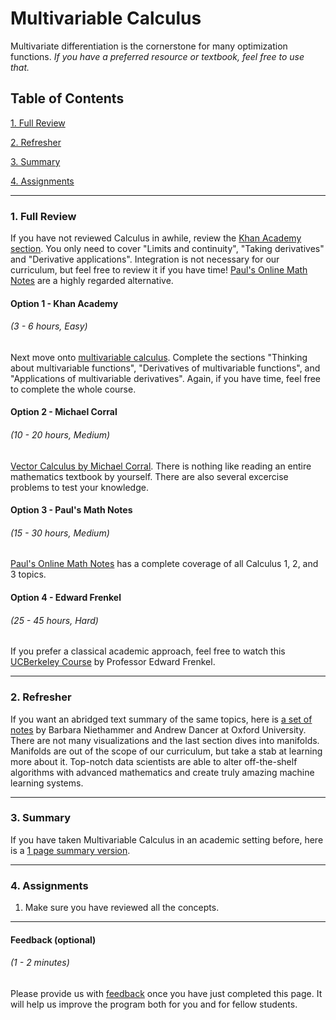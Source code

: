 # Multivariable Calculus

Multivariate differentiation is the cornerstone for many optimization functions. *If you have a preferred resource or textbook, feel free to use that.*

## Table of Contents
[1. Full Review](#section-a)

[2. Refresher](#section-b)

[3. Summary](#section-c)

[4. Assignments](#section-d)

---

### <a name="section-a"></a>1. Full Review

If you have not reviewed Calculus in awhile, review the [Khan Academy section](https://www.khanacademy.org/math/calculus-home). You only need to cover "Limits and continuity", "Taking derivatives" and "Derivative applications". Integration is not necessary for our curriculum, but feel free to review it if you have time! [Paul's Online Math Notes](http://tutorial.math.lamar.edu/) are a highly regarded alternative.

#### Option 1 - Khan Academy
###### (3 - 6 hours, Easy)

Next move onto [multivariable calculus](https://www.khanacademy.org/math/calculus-home/multivariable-calculus). Complete the sections "Thinking about multivariable functions", "Derivatives of multivariable functions", and "Applications of multivariable derivatives". Again, if you have time, feel free to complete the whole course.

#### Option 2 - Michael Corral
###### (10 - 20 hours, Medium)

[Vector Calculus by Michael Corral](https://s3.amazonaws.com/ds-foundations/resources/calc3book.pdf). There is nothing like reading an entire mathematics textbook by yourself. There are also several excercise problems to test your knowledge.

#### Option 3 - Paul's Math Notes
###### (15 - 30 hours, Medium)

[Paul's Online Math Notes](http://tutorial.math.lamar.edu/) has a complete coverage of all Calculus 1, 2, and 3 topics.

#### Option 4 - Edward Frenkel
###### (25 - 45 hours, Hard)

If you prefer a classical academic approach, feel free to watch this [UCBerkeley Course](https://www.youtube.com/watch?v=cw6pHhjhKmk) by Professor Edward Frenkel.

---

### <a name="section-b"></a>2. Refresher

If you want an abridged text summary of the same topics, here is [a set of notes](https://s3.amazonaws.com/ds-foundations/resources/mvc.pdf) by Barbara Niethammer and Andrew Dancer at Oxford University. There are not many visualizations and the last section dives into manifolds. Manifolds are out of the scope of our curriculum, but take a stab at learning more about it. Top-notch data scientists are able to alter off-the-shelf algorithms with advanced mathematics and create truly amazing machine learning systems.

---

### <a name="section-c"></a>3. Summary

If you have taken Multivariable Calculus in an academic setting before, here is a [1 page summary version](https://s3.amazonaws.com/ds-foundations/resources/calculus-1.pdf).

---

### <a name="section-d"></a>4. Assignments

1. Make sure you have reviewed all the concepts.

---

#### Feedback (optional)
###### (1 - 2 minutes)

Please provide us with [feedback](https://goo.gl/forms/gkWsYCSFXw2z40v33) once you have just completed this page. It will help us improve the program both for you and for fellow students.

